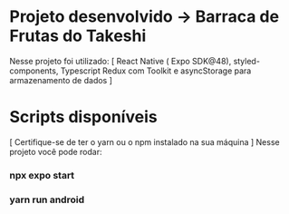 # Projeto desenvolvido -> Barraca de Frutas do Takeshi

Nesse projeto foi utilizado:
[ React Native ( Expo SDK@48),  styled-components, Typescript Redux com Toolkit e asyncStorage para armazenamento de dados ]

# Scripts disponíveis
[ Certifique-se de ter o yarn ou o npm instalado na sua máquina ] 
Nesse projeto você pode rodar:

### npx expo start
### yarn run android







  
